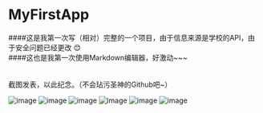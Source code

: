 # MyFirstApp

####这是我第一次写（相对）完整的一个项目，由于信息来源是学校的API，由于安全问题已经更改 😊</br>
####这也是我第一次使用Markdown编辑器，好激动~~~</br></br></br>
截图发表，以此纪念。（不会玷污圣神的Github吧~）

![image](https://github.com/Ryan-song/MyFirstApp/raw/master/app/picture/psb-6.jpeg)
![image](https://github.com/Ryan-song/MyFirstApp/raw/master/app/picture/psb-2.jpeg)
![image](https://github.com/Ryan-song/MyFirstApp/raw/master/app/picture/psb-3.jpeg)
![image](https://github.com/Ryan-song/MyFirstApp/raw/master/app/picture/psb-4.jpeg)
![image](https://github.com/Ryan-song/MyFirstApp/raw/master/app/picture/psb-5.jpeg)
![image](https://github.com/Ryan-song/MyFirstApp/raw/master/app/picture/psb.jpeg)



